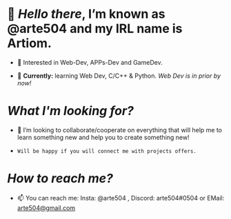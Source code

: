 # 👋 ***Hello there***, I’m known as @arte504 and my IRL name is Artiom.


- 👀 Interested in Web-Dev, APPs-Dev and GameDev.

- 📓 **Currently:** learning Web Dev, C/C++ & Python. *Web Dev is in prior by now!*

# ***What I'm looking for?***


- 💞️ I’m looking to collaborate/cooperate on everything that will help me to learn something new and help you to create something new!
-     Will be happy if you will connect me with projects offers.

# ***How to reach me?***


- 📫 You can reach me: Insta: @arte504 , Discord: arte504#0504 or EMail: arte504@gmail.com
